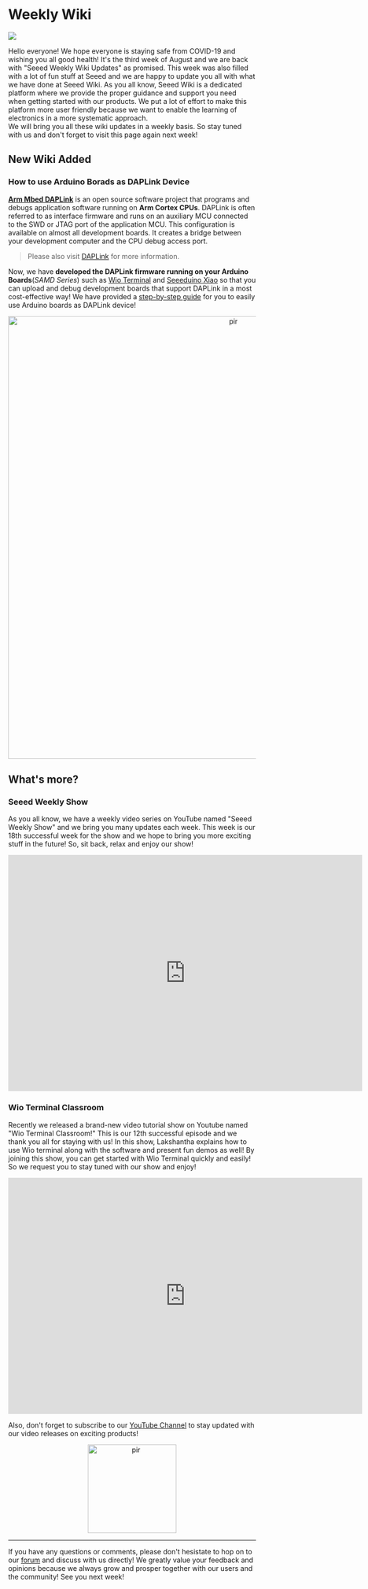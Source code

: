 
# Weekly Wiki
![](https://files.seeedstudio.com/wiki/IMAGE/August%20Week%203/August%20Week%203.png)

Hello everyone! We hope everyone is staying safe from COVID-19 and wishing you all good health!
It's the third week of August and we are back with "Seeed Weekly Wiki Updates" as promised. This week was also filled with a lot of fun stuff at Seeed and we are happy to update you all with what we have done at Seeed Wiki. 
As you all know, Seeed Wiki is a dedicated platform where we provide the proper guidance and support you need when getting started with our products. We put a lot of effort to make this platform more user friendly because we want to enable the learning of electronics in a more systematic approach.  
We will bring you all these wiki updates in a weekly basis. So stay tuned with us and don't forget to visit this page again next week!

## New Wiki Added

### How to use Arduino Borads as DAPLink Device

**[Arm Mbed DAPLink](https://armmbed.github.io/DAPLink/)** is an open source software project that programs and debugs application software running on **Arm Cortex CPUs**. DAPLink is often referred to as interface firmware and runs on an auxiliary MCU connected to the SWD or JTAG port of the application MCU. This configuration is available on almost all development boards. It creates a bridge between your development computer and the CPU debug access port.

>Please also visit [DAPLink](https://github.com/ARMmbed/DAPLink) for more information.

Now, we have **developed the DAPLink firmware running on your Arduino Boards**(*SAMD Series*) such as [Wio Terminal](https://www.seeedstudio.com/Wio-Terminal-p-4509.html) and [Seeeduino Xiao](https://www.seeedstudio.com/Seeeduino-XIAO-Arduino-Microcontroller-SAMD21-Cortex-M0+-p-4426.html) so that you can upload and debug development boards that support DAPLink in a most cost-effective way! We have provided a [step-by-step guide](https://wiki.seeedstudio.com/Arduino-DAPLink) for you to easily use Arduino boards as DAPLink device! 

<p style="text-align:center;"><a href="https://wiki.seeedstudio.com/Arduino-DAPLink"><img src="https://files.seeedstudio.com/wiki/DAPLink/eclipse-10.png" alt="pir"  width="900" height="auto"></a></p>


## What's more?

### Seeed Weekly Show

As you all know, we have a weekly video series on YouTube named "Seeed Weekly Show" and we bring you many updates each week. This week is our 18th successful week for the show and we hope to bring you more exciting stuff in the future! So, sit back, relax and enjoy our show!

<p style="text-align:center;"><iframe width="720" height="480" src="https://www.youtube.com/embed/LE8rwxQsa14" frameborder="0" allow="accelerometer; autoplay; encrypted-media; gyroscope; picture-in-picture" allowfullscreen></iframe></p>

### Wio Terminal Classroom

Recently we released a brand-new video tutorial show on Youtube named "Wio Terminal Classroom!"
This is our 12th successful episode and we thank you all for staying with us!
In this show, Lakshantha explains how to use Wio terminal along with the software and present fun demos as well! By joining this show, you can get started with Wio Terminal quickly and easily! So we request you to stay tuned with our show and enjoy!

<p style="text-align:center;"><iframe width="720" height="480" src="https://www.youtube.com/embed/NQt-XLcSIwA" frameborder="0" allow="accelerometer; autoplay; encrypted-media; gyroscope; picture-in-picture" allowfullscreen></iframe></p>


Also, don't forget to subscribe to our [YouTube Channel](http://www.youtube.com/c/SeeedStudioSZ) to stay updated with our video releases on exciting products!


<p style="text-align:center;"><a href="http://www.youtube.com/c/SeeedStudioSZ"><img src="https://files.seeedstudio.com/wiki/IMAGE/Youtube%20Subs.png" alt="pir"  width="180" height="auto"></a></p>

<hr>

If you have any questions or comments, please don't hesistate to hop on to our [forum](https://forum.seeedstudio.com/latest) and discuss with us directly!
We greatly value your feedback and opinions because we always grow and prosper together with our users and the community!
See you next week!
